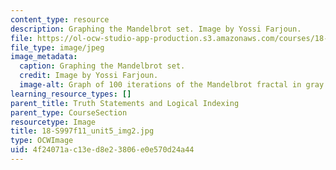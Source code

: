 ```yaml
---
content_type: resource
description: Graphing the Mandelbrot set. Image by Yossi Farjoun.
file: https://ol-ocw-studio-app-production.s3.amazonaws.com/courses/18-s997-introduction-to-matlab-programming-fall-2011/4f24071ac13ed8e23806e0e570d24a44_18-S997f11_unit5_img2.jpg
file_type: image/jpeg
image_metadata:
  caption: Graphing the Mandelbrot set.
  credit: Image by Yossi Farjoun.
  image-alt: Graph of 100 iterations of the Mandelbrot fractal in gray.
learning_resource_types: []
parent_title: Truth Statements and Logical Indexing
parent_type: CourseSection
resourcetype: Image
title: 18-S997f11_unit5_img2.jpg
type: OCWImage
uid: 4f24071a-c13e-d8e2-3806-e0e570d24a44
---
```

